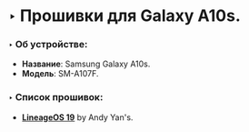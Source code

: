 # ‣ Прошивки для Galaxy A10s.
### ‣ Об устройстве:
- **Название**: Samsung Galaxy A10s.
- **Модель**: SM-A107F.

### ‣ Список прошивок:
  - [**LineageOS 19**](./lineage19/) by Andy Yan's.
